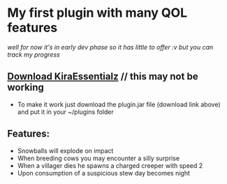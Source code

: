 # My first plugin with many QOL features 
*well for now it's in early dev phase so it has little to offer :v but you can track my progress*

## [Download KiraEssentialz]() // this may not be working
- To make it work just download the plugin.jar file (download link above) and put it in your ~/plugins folder
## Features:
- Snowballs will explode on impact
- When breeding cows you may encounter a silly surprise
- When a villager dies he spawns a charged creeper with speed 2
- Upon consumption of a suspicious stew day becomes night